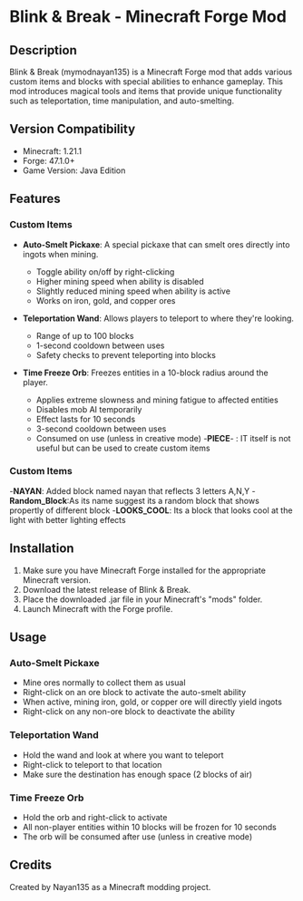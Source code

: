 # Blink & Break - Minecraft Forge Mod

## Description
Blink & Break (mymodnayan135) is a Minecraft Forge mod that adds various custom items and blocks with special abilities to enhance gameplay. This mod introduces magical tools and items that provide unique functionality such as teleportation, time manipulation, and auto-smelting.

## Version Compatibility
- Minecraft: 1.21.1
- Forge: 47.1.0+
- Game Version: Java Edition

## Features

### Custom Items
- **Auto-Smelt Pickaxe**: A special pickaxe that can smelt ores directly into ingots when mining.
  - Toggle ability on/off by right-clicking
  - Higher mining speed when ability is disabled
  - Slightly reduced mining speed when ability is active
  - Works on iron, gold, and copper ores

- **Teleportation Wand**: Allows players to teleport to where they're looking.
  - Range of up to 100 blocks
  - 1-second cooldown between uses
  - Safety checks to prevent teleporting into blocks

- **Time Freeze Orb**: Freezes entities in a 10-block radius around the player.
  - Applies extreme slowness and mining fatigue to affected entities
  - Disables mob AI temporarily
  - Effect lasts for 10 seconds
  - 3-second cooldown between uses
  - Consumed on use (unless in creative mode)
    -**PIECE**- : IT itself is not useful but can be used to create custom items

### Custom Items
-**NAYAN**: Added block named nayan that reflects 3 letters A,N,Y
-**Random_Block**:As its name suggest its a random block that shows propertly of different block
-**LOOKS_COOL**: Its a block that looks cool at the light with better lighting effects

## Installation
1. Make sure you have Minecraft Forge installed for the appropriate Minecraft version.
2. Download the latest release of Blink & Break.
3. Place the downloaded .jar file in your Minecraft's "mods" folder.
4. Launch Minecraft with the Forge profile.

## Usage

### Auto-Smelt Pickaxe
- Mine ores normally to collect them as usual
- Right-click on an ore block to activate the auto-smelt ability
- When active, mining iron, gold, or copper ore will directly yield ingots
- Right-click on any non-ore block to deactivate the ability

### Teleportation Wand
- Hold the wand and look at where you want to teleport
- Right-click to teleport to that location
- Make sure the destination has enough space (2 blocks of air)

### Time Freeze Orb
- Hold the orb and right-click to activate
- All non-player entities within 10 blocks will be frozen for 10 seconds
- The orb will be consumed after use (unless in creative mode)

## Credits
Created by Nayan135 as a Minecraft modding project.

